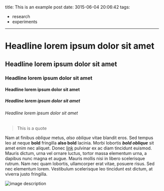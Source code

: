title: This is an example post
date: 3015-06-04 20:06:42
tags:
- research
- experiments
---
# Headline lorem ipsum dolor sit amet
## Headline lorem ipsum dolor sit amet
### Headline lorem ipsum dolor sit amet
#### Headline lorem ipsum dolor sit amet
##### Headline lorem ipsum dolor sit amet
###### Headline lorem ipsum dolor sit amet

> This is a quote

Nam at finibus *oblique* metus, _also oblique_ vitae blandit eros. Sed tempus leo at neque **bold** fringilla __also bold__ lacinia. Morbi lobortis __*bold oblique*__ sit amet enim nec aliquet. Donec [link](#) pulvinar ex ac diam tincidunt euismod. Mauris dictum, urna vel ornare luctus, tortor massa elementum urna, a dapibus nunc magna et augue. Mauris mollis nisi in libero scelerisque rutrum. Nam nec quam lobortis, ullamcorper erat vitae, posuere risus. Sed nec elementum lorem. Vestibulum scelerisque leo tincidunt est dictum, at viverra justo fringilla.

![image description](http://placehold.it/1500x600)
